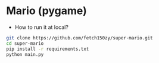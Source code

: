 # Mario (pygame)
- How to run it at local?
```bash
git clone https://github.com/fetch150zy/super-mario.git
cd super-mario
pip install -r requirements.txt
python main.py
```